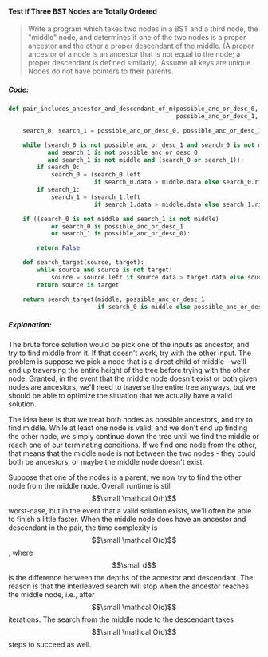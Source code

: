 #### Test if Three BST Nodes are Totally Ordered

> Write a program which takes two nodes in a BST and a third node, the "middle" node, and determines if one of the two nodes is a proper ancestor and the other a proper descendant of the middle. \(A proper ancestor of a node is an ancestor that is not equal to the node; a proper descendant is defined similarly\). Assume all keys are unique. Nodes do not have pointers to their parents.

##### Code:

```py
def pair_includes_ancestor_and_descendant_of_m(possible_anc_or_desc_0,
                                               possible_anc_or_desc_1, middle):

    search_0, search_1 = possible_anc_or_desc_0, possible_anc_or_desc_1

    while (search_0 is not possible_anc_or_desc_1 and search_0 is not middle
           and search_1 is not possible_anc_or_desc_0
           and search_1 is not middle and (search_0 or search_1)):
        if search_0:
            search_0 = (search_0.left
                        if search_0.data > middle.data else search_0.right)
        if search_1:
            search_1 = (search_1.left
                        if search_1.data > middle.data else search_1.right)

    if ((search_0 is not middle and search_1 is not middle)
            or search_0 is possible_anc_or_desc_1
            or search_1 is possible_anc_or_desc_0):

        return False

    def search_target(source, target):
        while source and source is not target:
            source = source.left if source.data > target.data else source.right
        return source is target

    return search_target(middle, possible_anc_or_desc_1
                         if search_0 is middle else possible_anc_or_desc_0)
```

##### Explanation:

The brute force solution would be pick one of the inputs as ancestor, and try to find middle from it. If that doesn't work, try with the other input. The problem is suppose we pick a node that is a direct child of middle - we'll end up traversing the entire height of the tree before trying with the other node. Granted, in the event that the middle node doesn't exist or both given nodes are ancestors, we'll need to traverse the entire tree anyways, but we should be able to optimize the situation that we actually have a valid solution.

The idea here is that we treat both nodes as possible ancestors, and try to find middle. While at least one node is valid, and we don't end up finding the other node, we simply continue down the tree until we find the middle or reach one of our terminating conditions. If we find one node from the other, that means that the middle node is not between the two nodes - they could both be ancestors, or maybe the middle node doesn't exist.

Suppose that one of the nodes is a parent, we now try to find the other node from the middle node. Overall runtime is still $$\small \mathcal O(h)$$ worst-case, but in the event that a valid solution exists, we'll often be able to finish a little faster. When the middle node does have an ancestor and descendant in the pair, the time complexity is $$\small \mathcal O(d)$$, where $$\small d$$ is the difference between the depths of the acnestor and descendant. The reason is that the interleaved search will stop when the ancestor reaches the middle node, i.e., after $$\small \mathcal O(d)$$ iterations. The search from the middle node to the descendant takes $$\small \mathcal O(d)$$ steps to succeed as well. 

